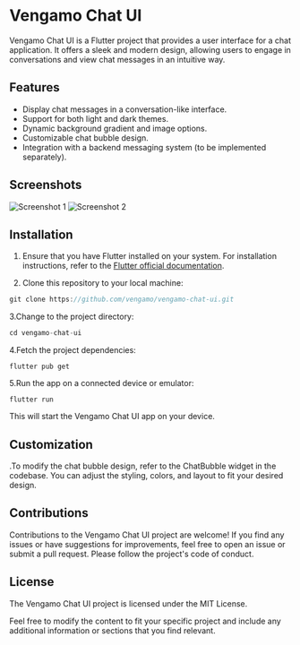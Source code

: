 # Vengamo Chat UI

Vengamo Chat UI is a Flutter project that provides a user interface for a chat application. It offers a sleek and modern design, allowing users to engage in conversations and view chat messages in an intuitive way.

## Features

- Display chat messages in a conversation-like interface.
- Support for both light and dark themes.
- Dynamic background gradient and image options.
- Customizable chat bubble design.
- Integration with a backend messaging system (to be implemented separately).

## Screenshots

![Screenshot 1](screenshots/screenshot1.png)
![Screenshot 2](screenshots/screenshot2.png)

## Installation

1. Ensure that you have Flutter installed on your system. For installation instructions, refer to the [Flutter official documentation](https://flutter.dev/docs/get-started/install).

2. Clone this repository to your local machine:
```js
git clone https://github.com/vengamo/vengamo-chat-ui.git
```
   
3.Change to the project directory:
```js
cd vengamo-chat-ui
```

4.Fetch the project dependencies:
```
flutter pub get
```

5.Run the app on a connected device or emulator:
```
flutter run
```

This will start the Vengamo Chat UI app on your device.

## Customization

.To modify the chat bubble design, refer to the ChatBubble widget in the codebase. You can adjust the styling, colors, and layout to fit your desired design.

## Contributions

Contributions to the Vengamo Chat UI project are welcome! If you find any issues or have suggestions for improvements, feel free to open an issue or submit a pull request. Please follow the project's code of conduct.

## License

The Vengamo Chat UI project is licensed under the MIT License.

Feel free to modify the content to fit your specific project and include any additional information or sections that you find relevant.
